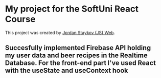 # My project for the SoftUni React Course

This project was created by [Jordan Staykov (JS) Web](https://www.facebook.com/jstajkov1/).

## Succesfully implemented Firebase API holding my user data and beer recipes in the Realtime Database. For the front-end part I've used React with the useState and useContext hook
